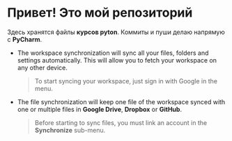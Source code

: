 # Привет! Это мой репозиторий

Здесь хранятся файлы  **курсов pyton**. Коммиты и пуши делаю напрямую с **PyCharm**.


- The workspace synchronization will sync all your files, folders and settings automatically. This will allow you to fetch your workspace on any other device.
	> To start syncing your workspace, just sign in with Google in the menu.

- The file synchronization will keep one file of the workspace synced with one or multiple files in **Google Drive**, **Dropbox** or **GitHub**.
	> Before starting to sync files, you must link an account in the **Synchronize** sub-menu.
